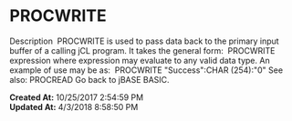 # PROCWRITE

Description  PROCWRITE is used to pass data back to the primary input buffer of a calling jCL program. It takes the general form:  PROCWRITE expression where expression may evaluate to any valid data type. An example of use may be as:  PROCWRITE "Success":CHAR (254):"0" See also: PROCREAD Go back to jBASE BASIC.  

**Created At:** 10/25/2017 2:54:59 PM  
**Updated At:** 4/3/2018 8:58:50 PM  

